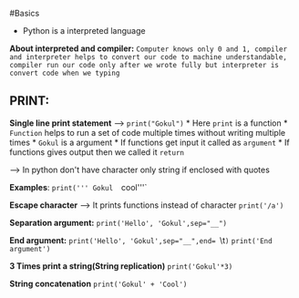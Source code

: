 #Basics
* Python is a interpreted language

**About interpreted and compiler:**
`Computer knows only 0 and 1, compiler and interpreter helps to convert our code to machine understandable, compiler run our code only after we wrote fully but interpreter is convert code when we typing`

## PRINT:

**Single line print statement** --> `print("Gokul")`
		* Here `print` is a function
			* `Function` helps to run a set of code multiple times without writing multiple times 
		* `Gokul` is a argument
			* If functions get input it called as `argument`
			* If functions gives output then we called it `return`

--> In python don't have character only string if enclosed with quotes

**Examples**:
	`print(''' Gokul 
	`cool'''`

**Escape character** --> It prints functions instead of character
	`print('/a')`

**Separation argument:**
	`print('Hello', 'Gokul',sep="__")`
 
**End argument:**
	`print('Hello', 'Gokul',sep="__",end= `\t`)`
	`print('End argument')`

**3 Times print a string(String replication)**
	`print('Gokul'*3)`

**String concatenation**
	`print('Gokul' + 'Cool')`


